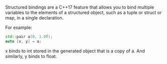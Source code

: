 Structured bindings are a C++17 feature that allows you to bind multiple variables to the elements of a structured object, such as a tuple or struct or map, in a single declaration.

For example:

```cpp
std::pair a(0, 1.0f);
auto [x, y] = a;
```

x binds to int stored in the generated object that is a copy of a. And similarly, y binds to float.
